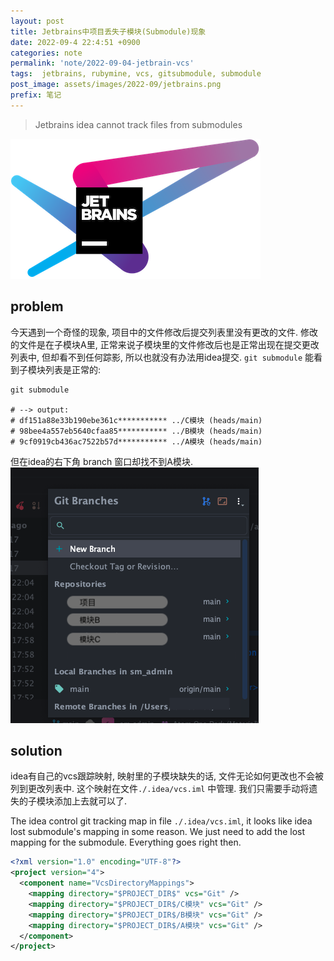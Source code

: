 ```yaml
---
layout: post
title: Jetbrains中项目丢失子模块(Submodule)现象
date: 2022-09-4 22:4:51 +0900
categories: note
permalink: 'note/2022-09-04-jetbrain-vcs'
tags:  jetbrains, rubymine, vcs, gitsubmodule, submodule
post_image: assets/images/2022-09/jetbrains.png
prefix: 笔记
---
```

> Jetbrains idea cannot track files from submodules 

![jetbrains](/assets/images/2022-09/jetbrains.png)

## problem
今天遇到一个奇怪的现象, 项目中的文件修改后提交列表里没有更改的文件. 修改的文件是在子模块A里, 正常来说子模块里的文件修改后也是正常出现在提交更改列表中, 但却看不到任何踪影, 所以也就没有办法用idea提交.
`git submodule` 能看到子模块列表是正常的:
```shell
git submodule

# --> output:
# df151a88e33b190ebe361c*********** ../C模块 (heads/main)
# 98bee4a557eb5640cfaa85*********** ../B模块 (heads/main)
# 9cf0919cb436ac7522b57d*********** ../A模块 (heads/main)
```
但在idea的右下角 branch 窗口却找不到A模块.
![vcs](/assets/images/2022-09/vcs.png)

## solution
idea有自己的vcs跟踪映射, 映射里的子模块缺失的话, 文件无论如何更改也不会被列到更改列表中.
这个映射在文件`./.idea/vcs.iml` 中管理. 我们只需要手动将遗失的子模块添加上去就可以了.

The idea control git tracking map in file `./.idea/vcs.iml`, it looks like idea lost submodule's mapping in some reason. We just need to add the lost mapping for the submodule. Everything goes right then.
```xml
<?xml version="1.0" encoding="UTF-8"?>
<project version="4">
  <component name="VcsDirectoryMappings">
    <mapping directory="$PROJECT_DIR$" vcs="Git" />
    <mapping directory="$PROJECT_DIR$/C模块" vcs="Git" />
    <mapping directory="$PROJECT_DIR$/B模块" vcs="Git" />
    <mapping directory="$PROJECT_DIR$/A模块" vcs="Git" />
  </component>
</project>
```